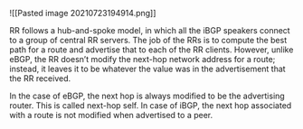 ![[Pasted image 20210723194914.png]]

RR follows a hub-and-spoke model, in which all the iBGP speakers connect to a
group of central RR servers. The job of the RRs is to compute the best path for a route and advertise that to each of the RR clients. However, unlike eBGP, the RR doesn’t modify the next-hop network address for a route; instead, it leaves it to be whatever the value was in the advertisement that the RR received.

In the case of eBGP, the next hop is always modified to be the advertising router. This is called next-hop self. In case of iBGP, the next hop associated with a route is not modified when advertised to a peer.